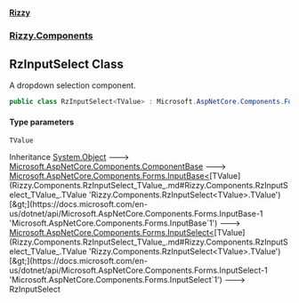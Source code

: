 #### [Rizzy](index.md 'index')
### [Rizzy.Components](Rizzy.Components.md 'Rizzy.Components')

## RzInputSelect<TValue> Class

A dropdown selection component.

```csharp
public class RzInputSelect<TValue> : Microsoft.AspNetCore.Components.Forms.InputSelect<TValue>
```
#### Type parameters

<a name='Rizzy.Components.RzInputSelect_TValue_.TValue'></a>

`TValue`

Inheritance [System.Object](https://docs.microsoft.com/en-us/dotnet/api/System.Object 'System.Object') &#129106; [Microsoft.AspNetCore.Components.ComponentBase](https://docs.microsoft.com/en-us/dotnet/api/Microsoft.AspNetCore.Components.ComponentBase 'Microsoft.AspNetCore.Components.ComponentBase') &#129106; [Microsoft.AspNetCore.Components.Forms.InputBase&lt;](https://docs.microsoft.com/en-us/dotnet/api/Microsoft.AspNetCore.Components.Forms.InputBase-1 'Microsoft.AspNetCore.Components.Forms.InputBase`1')[TValue](Rizzy.Components.RzInputSelect_TValue_.md#Rizzy.Components.RzInputSelect_TValue_.TValue 'Rizzy.Components.RzInputSelect<TValue>.TValue')[&gt;](https://docs.microsoft.com/en-us/dotnet/api/Microsoft.AspNetCore.Components.Forms.InputBase-1 'Microsoft.AspNetCore.Components.Forms.InputBase`1') &#129106; [Microsoft.AspNetCore.Components.Forms.InputSelect&lt;](https://docs.microsoft.com/en-us/dotnet/api/Microsoft.AspNetCore.Components.Forms.InputSelect-1 'Microsoft.AspNetCore.Components.Forms.InputSelect`1')[TValue](Rizzy.Components.RzInputSelect_TValue_.md#Rizzy.Components.RzInputSelect_TValue_.TValue 'Rizzy.Components.RzInputSelect<TValue>.TValue')[&gt;](https://docs.microsoft.com/en-us/dotnet/api/Microsoft.AspNetCore.Components.Forms.InputSelect-1 'Microsoft.AspNetCore.Components.Forms.InputSelect`1') &#129106; RzInputSelect<TValue>